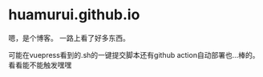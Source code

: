 # huamurui.github.io

嗯，是个博客。
一路上看了好多东西。

可能在vuepress看到的.sh的一键提交脚本还有github action自动部署也...棒的。
看看能不能触发嘿嘿
